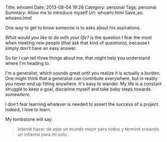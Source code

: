 Title: whoami
Date: 2013-08-04 19:26
Category: personal
Tags: personal
Summary: Allow me to introduce myself
Url: whoami.html
Save_as: whoami.html


One way to get to know someone is to asks about his aspirations.

*What would you like to do with your life?* is the question I fear the most when
meeting new people (that ask that kind of questions), because I simply don't
have an easy answer.

So far I can tell three things about me, that might help you understand where
I'm heading to.

I'm a generalist, which sounds great until you realize it is actually a burden.
One might think that a generalist can contribute everywhere, but in reality you
never end up fitting anywhere. It's easy to wander. My life is a constant
struggle to keep a goal, discipline myself and take baby steps towards
*somewhere*.

I don't fear learning whatever is needed to assert the success of a project.
Indeed, I love to learn.

My tombstone will say:

> Intenté hacer de este un mundo mejor para todos y terminé
> creando un infierno para mí solo.
